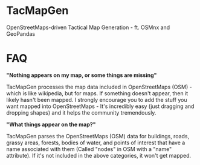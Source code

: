 # TacMapGen
OpenStreetMaps-driven Tactical Map Generation - ft. OSMnx and GeoPandas

# FAQ
**"Nothing appears on my map, or some things are missing"**

TacMapGen processes the map data included in OpenStreetMaps (OSM) - which is like wikipedia, but for maps. If something doesn't appear, then it likely hasn't been mapped. I strongly encourage you to add the stuff you want mapped into OpenStreetMaps - It's incredibly easy (just dragging and dropping shapes) and it helps the community tremendously.

**"What things appear on the map?"**

TacMapGen parses the OpenStreetMaps (OSM) data for buildings, roads, grassy areas, forests, bodies of water, and points of interest that have a name associated with them (Called "nodes" in OSM with a "name" attribute). If it's not included in the above categories, it won't get mapped.
